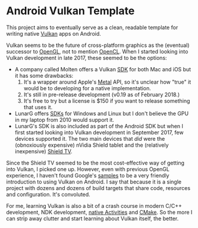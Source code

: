 Android Vulkan Template
=======================

This project aims to eventually serve as a clean, readable template for writing
native [Vulkan](https://www.khronos.org/vulkan/) apps on Android.

Vulkan seems to be the future of cross-platform graphics as the (eventual)
successor to [OpenGL](https://www.khronos.org/opengl/), not to mention
[OpenCL](https://www.khronos.org/opencl/). When I started looking into Vulkan
development in late 2017, these seemed to be the options:

- A company called Molten offers a Vulkan [SDK](https://moltengl.com/moltenvk/)
for both Mac and iOS but it has some drawbacks:
  1. It's a wrapper around Apple's [Metal](https://developer.apple.com/metal/)
  API, so it's unclear how "true" it would be to developing for a native
  implementation.
  2. It's still in pre-release development (v0.19 as of February 2018.)
  3. It's free to try but a license is $150 if you want to release something
  that uses it.
- LunarG offers [SDKs](https://www.lunarg.com/vulkan-sdk/) for Windows and
Linux but I don't believe the GPU in my laptop from 2010 would support it.
- LunarG's SDK is also included as part of the Android SDK but when I first
started looking into Vulkan development in September 2017, few devices
supported it. The two main devices that _did_ were the (obnoxiously expensive)
nVidia Shield tablet and the (relatively inexpensive)
[Shield TV](https://www.nvidia.com/en-us/shield/shield-tv/).
 
Since the Shield TV seemed to be the most cost-effective way of getting into
Vulkan, I picked one up. However, even with previous OpenGL experience, I
haven't found Google's
[samples](https://github.com/googlesamples/vulkan-basic-samples) to be a very
friendly introduction to using Vulkan on Android. I say that because it is a
single project with dozens and dozens of build targets that share code,
resources and configuration. It's convoluted.

For me, learning Vulkan is also a bit of a crash course in modern C/C++
development, NDK development,
[native Activities](https://developer.android.com/ndk/guides/concepts.html#naa)
and [CMake](https://cmake.org/). So the more I can strip away clutter and start
learning about Vulkan itself, the better.
